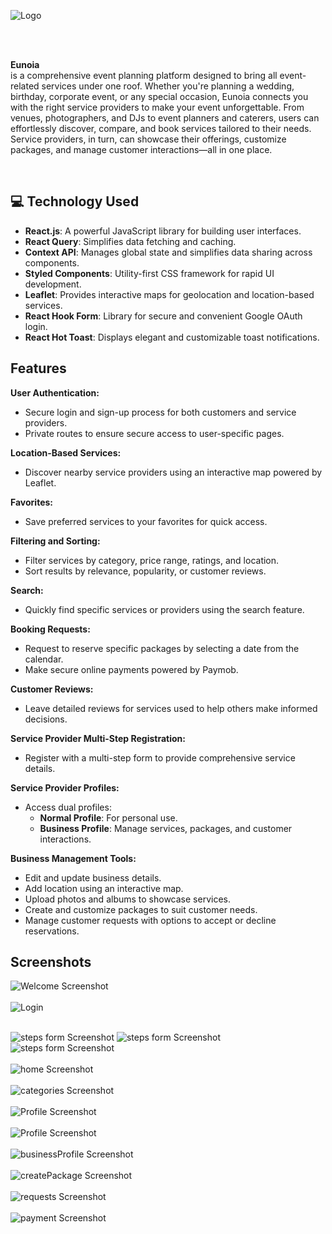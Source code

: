 ![Logo](./public/Screenshots/logo.svg)

  <br/>
  <br/>
  <p> <b>Eunoia</b><br/> is a comprehensive event planning platform designed to bring all event-related services under one roof. Whether you're planning a wedding, birthday, corporate event, or any special occasion, Eunoia connects you with the right service providers to make your event unforgettable. From venues, photographers, and DJs to event planners and caterers, users can effortlessly discover, compare, and book services tailored to their needs. Service providers, in turn, can showcase their offerings, customize packages, and manage customer interactions—all in one place. </p>
</div>
</br>

## 💻 Technology Used

- **React.js**: A powerful JavaScript library for building user interfaces.
- **React Query**: Simplifies data fetching and caching.
- **Context API**: Manages global state and simplifies data sharing across components.
- **Styled Components**: Utility-first CSS framework for rapid UI development.
- **Leaflet**: Provides interactive maps for geolocation and location-based services.
- **React Hook Form**: Library for secure and convenient Google OAuth login.
- **React Hot Toast**: Displays elegant and customizable toast notifications.

## Features

**User Authentication:**

- Secure login and sign-up process for both customers and service providers.
- Private routes to ensure secure access to user-specific pages.

**Location-Based Services:**

- Discover nearby service providers using an interactive map powered by Leaflet.

**Favorites:**

- Save preferred services to your favorites for quick access.

**Filtering and Sorting:**

- Filter services by category, price range, ratings, and location.
- Sort results by relevance, popularity, or customer reviews.

**Search:**

- Quickly find specific services or providers using the search feature.

**Booking Requests:**

- Request to reserve specific packages by selecting a date from the calendar.
- Make secure online payments powered by Paymob.

**Customer Reviews:**

- Leave detailed reviews for services used to help others make informed decisions.

**Service Provider Multi-Step Registration:**

- Register with a multi-step form to provide comprehensive service details.

**Service Provider Profiles:**

- Access dual profiles:
  - **Normal Profile**: For personal use.
  - **Business Profile**: Manage services, packages, and customer interactions.

**Business Management Tools:**

- Edit and update business details.
- Add location using an interactive map.
- Upload photos and albums to showcase services.
- Create and customize packages to suit customer needs.
- Manage customer requests with options to accept or decline reservations.

## Screenshots

![Welcome Screenshot](./public/Screenshots/Welcome.jpg)
</br>
</br>
![Login](./public/Screenshots/login.jpg)
</br>
</br>

![steps form Screenshot](./public/Screenshots/step1.jpg)
![steps form Screenshot](./public/Screenshots/step2.jpg)
![steps form Screenshot](./public/Screenshots/step3.jpg)
</br>
</br>
![home Screenshot](./public/Screenshots/home.jpg)
</br>
</br>
![categories Screenshot](./public/Screenshots/categories.jpg)
</br>
</br>
![Profile Screenshot](./public/Screenshots/search.jpg)
</br>
</br>
![Profile Screenshot](./public/Screenshots/userProfile.jpg)
</br>
</br>
![businessProfile Screenshot](./public/Screenshots/businessProfile.jpg)
</br>
</br>
![createPackage Screenshot](./public/Screenshots/createPackage.jpg)
</br>
</br>
![requests Screenshot](./public/Screenshots/recievedRequests.jpg)
</br>
</br>
![payment Screenshot](./public/Screenshots/payment.jpg)

<br/>
